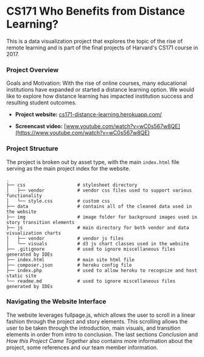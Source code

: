 # CS171 Who Benefits from Distance Learning?

This is a data visualization project that explores the topic of the rise of remote learning and is part of the final projects of Harvard's CS171 course in 2017. 


### Project Overview

Goals and Motivation: With the rise of online courses, many educational institutions have expanded or started a distance learning option. We would like to explore how distance learning has impacted institution success and resulting student outcomes.

- **Project website:** [cs171-distance-learning.herokuapp.com/](https://cs171-distance-learning.herokuapp.com/)


- **Screencast video:** [www.youtube.com/watch?v=wC0s567w8QE](https://www.youtube.com/watch?v=wC0s567w8QE)


### **Project Structure** 
The project is broken out by asset type, with the main `index.html` file serving as the main project index for the website. 

    .
    ├── css                   # stylesheet directory 
    │   ├── vendor            # vendor css files used to support various functionality 
    │   └── style.css         # custom css 
    ├── data                  # contains all of the cleaned data used in the website 
    ├── img                   # image folder for background images used in story transition elements 
    ├── js                    # main directory for both vendor and data visualization charts 
    │   ├── vendor            # vendor js files 
    │   └── visuals           # d3 js chart classes used in the website 
    ├── .gitignore            # used to ignore miscellaneous files generated by IDEs 
    ├── index.html            # main site html file 
    ├── composer.json         # heroku config file 
    ├── index.php             # used to allow heroku to recognize and host static site 
    └── readme.md             # used to ignore miscellaneous files generated by IDEs 


### **Navigating the Website Interface** 
The website leverages fullpage.js, which allows the user to scroll in a linear fashion through the project and story elements. This scrolling allows the user to be taken through the introduction, main visuals, and transition elements in order from intro to conclusion. The last sections *Conclusion* and *How this Project Came Together* also contains more information about the project, some references and our team member information.








